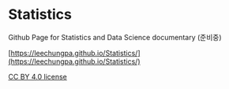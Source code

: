 # Statistics

Github Page for Statistics and Data Science documentary (준비중)

[https://leechungpa.github.io/Statistics/](https://leechungpa.github.io/Statistics/)

[CC BY 4.0 license](https://creativecommons.org/licenses/by/4.0/legalcode)